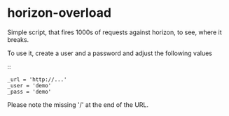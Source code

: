 horizon-overload
================

Simple script, that fires 1000s of requests against horizon, to see, where 
it breaks.

To use it, create a user and a password and adjust the following values

  ::

    _url = 'http://...'
    _user = 'demo'
    _pass = 'demo'


Please note the missing '/' at the end of the URL.

